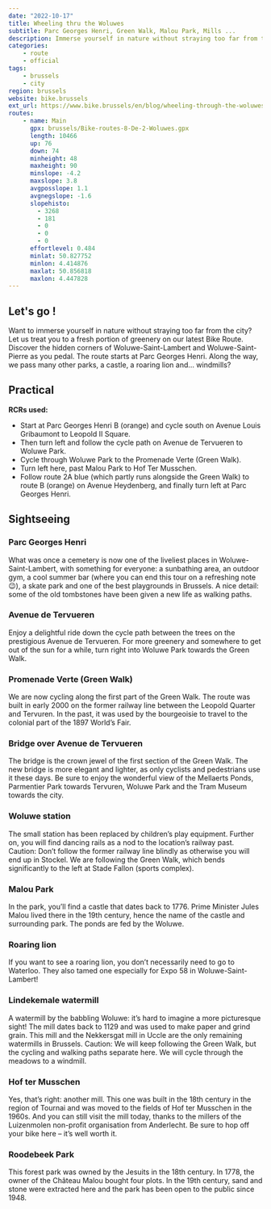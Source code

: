 ```yaml
---
date: "2022-10-17"
title: Wheeling thru the Woluwes
subtitle: Parc Georges Henri, Green Walk, Malou Park, Mills ...
description: Immerse yourself in nature without straying too far from the city
categories:
    - route
    - official
tags:
    - brussels
    - city
region: brussels
website: bike.brussels
ext_url: https://www.bike.brussels/en/blog/wheeling-through-the-woluwes
routes:
    - name: Main
      gpx: brussels/Bike-routes-8-De-2-Woluwes.gpx
      length: 10466
      up: 76
      down: 74
      minheight: 48
      maxheight: 90
      minslope: -4.2
      maxslope: 3.8
      avgposslope: 1.1
      avgnegslope: -1.6
      slopehisto:
        - 3268
        - 181
        - 0
        - 0
        - 0
      effortlevel: 0.484
      minlat: 50.827752
      minlon: 4.414876
      maxlat: 50.856818
      maxlon: 4.447828
---
```

## Let's go !

Want to immerse yourself in nature without straying too far from the city? Let us treat you to a fresh portion of greenery on our latest Bike Route. Discover the hidden corners of Woluwe-Saint-Lambert and Woluwe-Saint-Pierre as you pedal. The route starts at Parc Georges Henri. Along the way, we pass many other parks, a castle, a roaring lion and… windmills?


## Practical

**RCRs used:**

- Start at Parc Georges Henri B (orange) and cycle south on Avenue Louis Gribaumont to Leopold II Square.
- Then turn left and follow the cycle path on Avenue de Tervueren to Woluwe Park.
- Cycle through Woluwe Park to the Promenade Verte (Green Walk).
- Turn left here, past Malou Park to Hof Ter Musschen.
- Follow route 2A blue (which partly runs alongside the Green Walk) to route B (orange) on Avenue Heydenberg, and finally turn left at Parc Georges Henri.

## Sightseeing

### Parc Georges Henri

What was once a cemetery is now one of the liveliest places in Woluwe-Saint-Lambert, with something for everyone: a sunbathing area, an outdoor gym, a cool summer bar (where you can end this tour on a refreshing note 😉), a skate park and one of the best playgrounds in Brussels. A nice detail: some of the old tombstones have been given a new life as walking paths.

### Avenue de Tervueren

Enjoy a delightful ride down the cycle path between the trees on the prestigious Avenue de Tervueren. For more greenery and somewhere to get out of the sun for a while, turn right into Woluwe Park towards the Green Walk.

### Promenade Verte (Green Walk)

We are now cycling along the first part of the Green Walk. The route was built in early 2000 on the former railway line between the Leopold Quarter and Tervuren. In the past, it was used by the bourgeoisie to travel to the colonial part of the 1897 World’s Fair.

### Bridge over Avenue de Tervueren

The bridge is the crown jewel of the first section of the Green Walk. The new bridge is more elegant and lighter, as only cyclists and pedestrians use it these days. Be sure to enjoy the wonderful view of the Mellaerts Ponds, Parmentier Park towards Tervuren, Woluwe Park and the Tram Museum towards the city.

### Woluwe station

The small station has been replaced by children’s play equipment. Further on, you will find dancing rails as a nod to the location’s railway past.
Caution: Don’t follow the former railway line blindly as otherwise you will end up in Stockel. We are following the Green Walk, which bends significantly to the left at Stade Fallon (sports complex).

### Malou Park

In the park, you’ll find a castle that dates back to 1776. Prime Minister Jules Malou lived there in the 19th century, hence the name of the castle and surrounding park. The ponds are fed by the Woluwe.

### Roaring lion

If you want to see a roaring lion, you don’t necessarily need to go to Waterloo. They also tamed one especially for Expo 58 in Woluwe-Saint-Lambert!

### Lindekemale watermill

A watermill by the babbling Woluwe: it’s hard to imagine a more picturesque sight! The mill dates back to 1129 and was used to make paper and grind grain. This mill and the Nekkersgat mill in Uccle are the only remaining watermills in Brussels.
Caution: We will keep following the Green Walk, but the cycling and walking paths separate here. We will cycle through the meadows to a windmill.

### Hof ter Musschen

Yes, that’s right: another mill. This one was built in the 18th century in the region of Tournai and was moved to the fields of Hof ter Musschen in the 1960s. And you can still visit the mill today, thanks to the millers of the Luizenmolen non-profit organisation from Anderlecht. Be sure to hop off your bike here – it’s well worth it.

### Roodebeek Park

This forest park was owned by the Jesuits in the 18th century. In 1778, the owner of the Château Malou bought four plots. In the 19th century, sand and stone were extracted here and the park has been open to the public since 1948.
